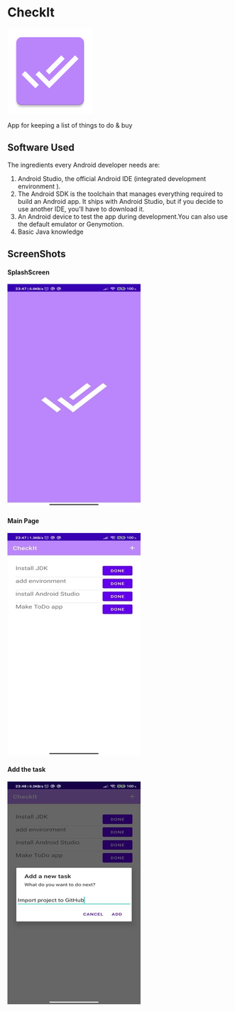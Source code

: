 # CheckIt

![alt text](app/src/main/res/mipmap-xxxhdpi/ic_launcher.png)

App for keeping a list of things to do & buy

## Software Used
The ingredients every Android developer needs are:

1. Android Studio, the official Android IDE (integrated development environment ).
2. The Android SDK is the toolchain that manages everything required to build an Android app. 
   It ships with Android Studio, but if you decide to use another IDE, you’ll have to download it.
3. An Android device to test the app during development.You can also use the default emulator or Genymotion.
4. Basic Java knowledge

## ScreenShots

#### SplashScreen

![alt text](app/src/main/res/drawable/splashscreen.jpg)


#### Main Page

![alt text](app/src/main/res/drawable/homepage.jpg)


#### Add the task

![alt text](app/src/main/res/drawable/addtask.jpg)